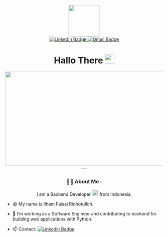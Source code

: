 <div id="header" align="center">
  <img src="https://media.giphy.com/media/M9gbBd9nbDrOTu1Mqx/giphy.gif" width="100"/>
</div>
<div id="badges" align="center">
  <a href="https://www.linkedin.com/in/ilhamfaisalr/">
    <img src="https://img.shields.io/badge/LinkedIn-blue?style=for-the-badge&logo=linkedin&logoColor=white" alt="LinkedIn Badge"/>
  </a>
  <a href="mailto:ilhamfaisalrr@gmail.com">
    <img src="https://img.shields.io/badge/Email-white?style=for-the-badge&logo=gmail&logoColor=red" alt="Gmail Badge"/>
  </a>
  <h1>
  Hallo There
  <img src="https://media.giphy.com/media/hvRJCLFzcasrR4ia7z/giphy.gif" width="30px"/>
</h1>
<div align="center">
  <img src="https://media.giphy.com/media/dWesBcTLavkZuG35MI/giphy.gif" width="600" height="300"/>
</div>
---

### :woman_technologist: About Me :
I am a Backend Developer <img src="https://media.giphy.com/media/WUlplcMpOCEmTGBtBW/giphy.gif" width="20"> from Indonesia.
</div>


- :smile: My name is Ilham Faisal Ridhotulloh.

- :telescope: I’m working as a Software Engineer and contributing to backend for building web applications with Python.

- :mailbox: Contact: [![Linkedin Badge](https://img.shields.io/badge/-ilhamfaisalr-blue?style=flat&logo=Linkedin&logoColor=white)](https://www.linkedin.com/in/ilhamfaisalr/)
